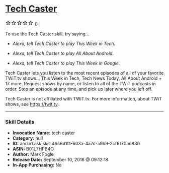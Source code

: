 # [Tech Caster](http://alexa.amazon.com/#skills/amzn1.ask.skill.46c6d1f1-603a-4a7c-a9b9-2cf6170ad830)
![0 stars](../../images/ic_star_border_black_18dp_1x.png)![0 stars](../../images/ic_star_border_black_18dp_1x.png)![0 stars](../../images/ic_star_border_black_18dp_1x.png)![0 stars](../../images/ic_star_border_black_18dp_1x.png)![0 stars](../../images/ic_star_border_black_18dp_1x.png) 0

To use the Tech Caster skill, try saying...

* *Alexa, tell Tech Caster to play This Week in Tech.*

* *Alexa, tell Tech Caster to play All About Android.*

* *Alexa, tell Tech Caster to play This Week in Google.*

Tech Caster lets you listen to the most recent episodes of all of your favorite TWiT.tv shows... This Week in Tech, Tech News Today, All About Android + 17 more. Request shows by name, or listen to all of the TWiT podcasts in order. Stop an episode at any time, and pick up later where you left off.

Tech Caster is not  affiliated with TWiT.tv.  For more information, about TWiT shows, see https://twit.tv.

***

### Skill Details

* **Invocation Name:** tech caster
* **Category:** null
* **ID:** amzn1.ask.skill.46c6d1f1-603a-4a7c-a9b9-2cf6170ad830
* **ASIN:** B01L7HPB4O
* **Author:** Mark Fogle
* **Release Date:** September 10, 2016 @ 09:12:18
* **In-App Purchasing:** No
